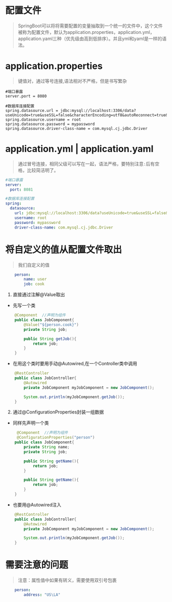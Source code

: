 # 配置文件
> SpringBoot可以将将需要配置的变量抽取到一个统一的文件中，这个文件被称为配置文件，默认为application.properties，application.yml，application.yaml三种（优先级由高到低排序）。并且yml和yaml是一样的语法。

# application.properties
> 键值对，通过等号连接,语法相对不严格，但是书写繁杂

```properties
#端口暴露
server.port = 8080

#数据库连接配置
spring.datasource.url = jdbc:mysql://localhost:3306/data?useUnicode=true&useSSL=false&characterEncoding=utf8&autoReconnect=true&failOverReadOnly=false
spring.datasource.username = root
spring.datasource.password = mypassword
spring.datasource.driver-class-name = com.mysql.cj.jdbc.Driver
```

# application.yml | application.yaml
> 通过冒号连接，相同父级可以写在一起，语法严格，要特别注意`:`后有空格，比较简洁明了。
```yaml
#端口暴露
server:
  port: 8081

#数据库连接配置
spring:
  datasource:
    url: jdbc:mysql://localhost:3306/data?useUnicode=true&useSSL=false&characterEncoding=utf8&autoReconnect=true&failOverReadOnly=false
    username: root
    password: mypassword
    driver-class-name: com.mysql.cj.jdbc.Driver

```

# 将自定义的值从配置文件取出

> 我们自定义的值
```yaml
    person:
        name: user
        job: cook
```

1. 直接通过注解@Value取出

- 先写一个类
```java
    @Component  //声明为组件
    public class JobComponent{
        @Value("${person.cook}")
        private String job;

        public String getJob(){
            return job;
        }
    }
```
- 在用这个类时要用手动@Autowired,在一个Controller类中调用
```java
    @RestController
    public class JobController{
        @Autowired
        private JobComponent myJobComponent = new JobComponent();

        System.out.println(myJobComponent.getJob());
    }
```

2. 通过@ConfigurationProperties封装一组数据
- 同样先声明一个类
```java
     @Component  //声明为组件
     @ConfigurationProperties("person")
    public class JobComponent{
        private String name;
        private String job;

        public String getName(){
            return job;
        }

        public String getName(){
            return job;
        }
    }
```
- 也要用@Autowired注入
```java
    @RestController
    public class JobController{
        @Autowired
        private JobComponent myJobComponent = new JobComponent();

        System.out.println(myJobComponent.getJob());
    }
```

# 需要注意的问题
> 注意：属性值中如果有转义，需要使用双引号包裹

```yaml
    person:
        address: "US\LA"
```